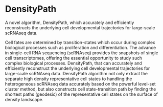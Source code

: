 # DensityPath
A novel algorithm, DensityPath, which accurately and efficiently reconstructs the underlying cell developmental trajectories for large-scale scRNAseq data.

Cell fates are determined by transition-states which occur during complex biological processes such as proliferation and differentiation. The advance in single-cell RNA sequencing (scRNAseq) provides the snapshots of single cell transcriptomes, offering the essential opportunity to study such complex biological processes. DensityPath, that can accurately and efficiently reconstruct the underlying cell developmental trajectories for large-scale scRNAseq data. DensityPath algorithm not only extract the separate high density representative cell states to handling the heterogeneous scRNAseq data accurately based on the powerful level-set cluster method, but also constructs cell state-transition path by finding the shortest paths (geodesic) of the representative cell states on the surface of density landscape.
